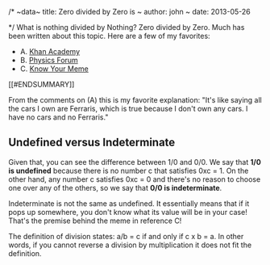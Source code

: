 /*
~data~
title: Zero divided by Zero is
~
author: john
~
date: 2013-05-26

*/
What is nothing divided by Nothing?  Zero divided by Zero.  Much has been written about this topic.  Here are a few of my favorites:

* A. [Khan Academy](http://www.khanacademy.org/math/trigonometry/functions_and_graphs/undefined_indeterminate/v/why-zero-divided-by-zero-is-undefined-indeterminate)
* B. [Physics Forum](http://www.physicsforums.com/showthread.php?t=29213)
* C. [Know Your Meme](http://knowyourmeme.com/memes/divide-by-zero)

[[#ENDSUMMARY]]

From the comments on (A) this is my favorite explanation: "It's like saying all the cars I own are Ferraris, which is true because I don't own any cars. I have no cars and no Ferraris."

## Undefined versus Indeterminate
Given that, you can see the difference between 1/0 and 0/0. We say that **1/0 is undefined** because there is no number c that satisfies 0xc = 1. On the other hand, any number c satisfies 0xc = 0 and there's no reason to choose one over any of the others, so we say that **0/0 is indeterminate**. 

Indeterminate is not the same as undefined. It essentially means that if it pops up somewhere, you don't know what its value will be in your case!  That's the premise behind the meme in reference C!

The definition of division states: a/b = c if and only if c x b = a. In other words, if you cannot reverse a division by multiplication it does not fit the definition. 
